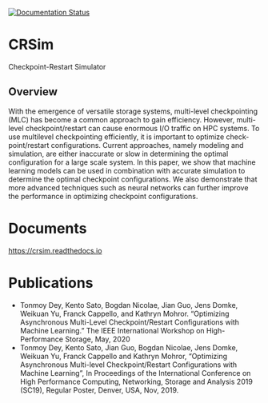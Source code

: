 [![Documentation Status](https://readthedocs.org/projects/crsim/badge/?version=latest)](https://crsim.readthedocs.io/en/latest/?badge=latest)
      
# CRSim
Checkpoint-Restart Simulator
## Overview
With the emergence of versatile storage systems, multi-level checkpointing (MLC) has become a common approach to gain efficiency. However, multi-level checkpoint/restart can cause enormous I/O traffic on HPC systems. To use multilevel checkpointing efficiently, it is important to optimize check-point/restart configurations. Current approaches, namely modeling and simulation, are either inaccurate or slow in determining the optimal configuration for a large scale system. In this paper, we show that machine learning models can be used in combination with accurate simulation to determine the optimal checkpoint configurations. We also demonstrate that more advanced techniques such as neural networks can further improve the performance in optimizing checkpoint configurations.

# Documents
https://crsim.readthedocs.io

# Publications
* Tonmoy Dey, Kento Sato, Bogdan Nicolae, Jian Guo, Jens Domke, Weikuan Yu, Franck Cappello, and Kathryn Mohror. “Optimizing Asynchronous Multi-Level Checkpoint/Restart Configurations with Machine Learning.” The IEEE International Workshop on High-Performance Storage, May, 2020
* Tonmoy Dey, Kento Sato, Jian Guo, Bogdan Nicolae, Jens Domke, Weikuan Yu, Franck Cappello and Kathryn Mohror, “Optimizing Asynchronous Multi-level Checkpoint/Restart Configurations with Machine Learning”, In Proceedings of the International Conference on High Performance Computing, Networking, Storage and Analysis 2019 (SC19), Regular Poster, Denver, USA, Nov, 2019.
